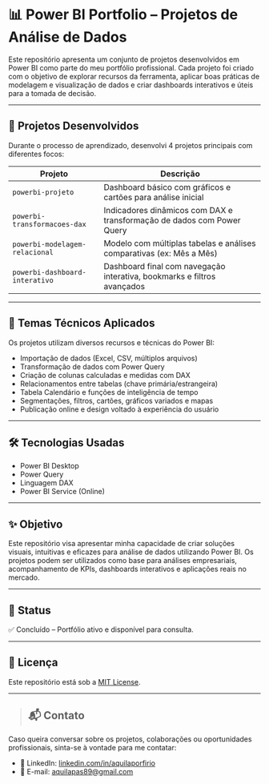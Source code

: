 # 📊 Power BI Portfolio – Projetos de Análise de Dados

Este repositório apresenta um conjunto de projetos desenvolvidos em Power BI como parte do meu portfólio profissional. Cada projeto foi criado com o objetivo de explorar recursos da ferramenta, aplicar boas práticas de modelagem e visualização de dados e criar dashboards interativos e úteis para a tomada de decisão.

---

## 📁 Projetos Desenvolvidos

Durante o processo de aprendizado, desenvolvi 4 projetos principais com diferentes focos:

| Projeto                                 | Descrição                                                                 |
|----------------------------------------|---------------------------------------------------------------------------|
| `powerbi-projeto`                      | Dashboard básico com gráficos e cartões para análise inicial              |
| `powerbi-transformacoes-dax`           | Indicadores dinâmicos com DAX e transformação de dados com Power Query    |
| `powerbi-modelagem-relacional`         | Modelo com múltiplas tabelas e análises comparativas (ex: Mês a Mês)      |
| `powerbi-dashboard-interativo`         | Dashboard final com navegação interativa, bookmarks e filtros avançados   |

---

## 🧠 Temas Técnicos Aplicados

Os projetos utilizam diversos recursos e técnicas do Power BI:

- Importação de dados (Excel, CSV, múltiplos arquivos)
- Transformação de dados com Power Query
- Criação de colunas calculadas e medidas com DAX
- Relacionamentos entre tabelas (chave primária/estrangeira)
- Tabela Calendário e funções de inteligência de tempo
- Segmentações, filtros, cartões, gráficos variados e mapas
- Publicação online e design voltado à experiência do usuário

---

## 🛠️ Tecnologias Usadas
- Power BI Desktop
- Power Query
- Linguagem DAX
- Power BI Service (Online)

---

## ✨ Objetivo

Este repositório visa apresentar minha capacidade de criar soluções visuais, intuitivas e eficazes para análise de dados utilizando Power BI. Os projetos podem ser utilizados como base para análises empresariais, acompanhamento de KPIs, dashboards interativos e aplicações reais no mercado.

---

## 📌 Status
✅ Concluído – Portfólio ativo e disponível para consulta.

---

## 📎 Licença
Este repositório está sob a [MIT License](LICENSE).

---

> ## 📬 Contato
Caso queira conversar sobre os projetos, colaborações ou oportunidades profissionais, sinta-se à vontade para me contatar:

- 💼 LinkedIn: [linkedin.com/in/aquilaporfirio]([https://linkedin.com/in/seu-usuario](https://www.linkedin.com/in/aquilaporfirio/))
- 📧 E-mail: aquilapas89@gmail.com



